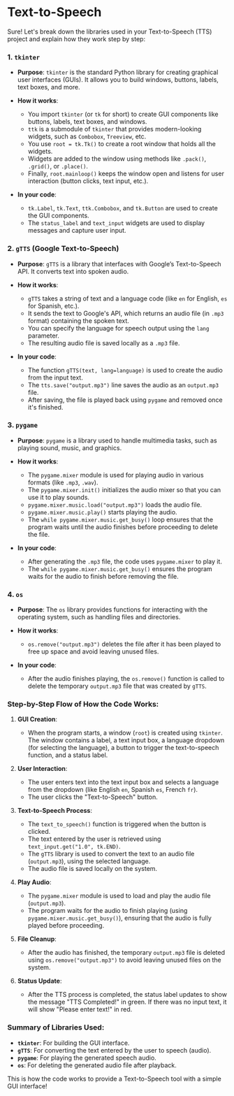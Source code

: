 # Text-to-Speech
Sure! Let's break down the libraries used in your Text-to-Speech (TTS) project and explain how they work step by step:

### 1. **`tkinter`**
   - **Purpose**: `tkinter` is the standard Python library for creating graphical user interfaces (GUIs). It allows you to build windows, buttons, labels, text boxes, and more.
   - **How it works**:
     - You import `tkinter` (or `tk` for short) to create GUI components like buttons, labels, text boxes, and windows.
     - `ttk` is a submodule of `tkinter` that provides modern-looking widgets, such as `Combobox`, `Treeview`, etc.
     - You use `root = tk.Tk()` to create a root window that holds all the widgets.
     - Widgets are added to the window using methods like `.pack()`, `.grid()`, or `.place()`.
     - Finally, `root.mainloop()` keeps the window open and listens for user interaction (button clicks, text input, etc.).

   - **In your code**: 
     - `tk.Label`, `tk.Text`, `ttk.Combobox`, and `tk.Button` are used to create the GUI components.
     - The `status_label` and `text_input` widgets are used to display messages and capture user input.

### 2. **`gTTS` (Google Text-to-Speech)**
   - **Purpose**: `gTTS` is a library that interfaces with Google’s Text-to-Speech API. It converts text into spoken audio.
   - **How it works**:
     - `gTTS` takes a string of text and a language code (like `en` for English, `es` for Spanish, etc.).
     - It sends the text to Google's API, which returns an audio file (in `.mp3` format) containing the spoken text.
     - You can specify the language for speech output using the `lang` parameter.
     - The resulting audio file is saved locally as a `.mp3` file.

   - **In your code**:
     - The function `gTTS(text, lang=language)` is used to create the audio from the input text.
     - The `tts.save("output.mp3")` line saves the audio as an `output.mp3` file.
     - After saving, the file is played back using `pygame` and removed once it's finished.

### 3. **`pygame`**
   - **Purpose**: `pygame` is a library used to handle multimedia tasks, such as playing sound, music, and graphics.
   - **How it works**:
     - The `pygame.mixer` module is used for playing audio in various formats (like `.mp3`, `.wav`).
     - The `pygame.mixer.init()` initializes the audio mixer so that you can use it to play sounds.
     - `pygame.mixer.music.load("output.mp3")` loads the audio file.
     - `pygame.mixer.music.play()` starts playing the audio.
     - The `while pygame.mixer.music.get_busy()` loop ensures that the program waits until the audio finishes before proceeding to delete the file.

   - **In your code**:
     - After generating the `.mp3` file, the code uses `pygame.mixer` to play it.
     - The `while pygame.mixer.music.get_busy()` ensures the program waits for the audio to finish before removing the file.

### 4. **`os`**
   - **Purpose**: The `os` library provides functions for interacting with the operating system, such as handling files and directories.
   - **How it works**:
     - `os.remove("output.mp3")` deletes the file after it has been played to free up space and avoid leaving unused files.

   - **In your code**:
     - After the audio finishes playing, the `os.remove()` function is called to delete the temporary `output.mp3` file that was created by `gTTS`.

### Step-by-Step Flow of How the Code Works:
1. **GUI Creation**: 
   - When the program starts, a window (`root`) is created using `tkinter`. The window contains a label, a text input box, a language dropdown (for selecting the language), a button to trigger the text-to-speech function, and a status label.
   
2. **User Interaction**:
   - The user enters text into the text input box and selects a language from the dropdown (like English `en`, Spanish `es`, French `fr`).
   - The user clicks the "Text-to-Speech" button.

3. **Text-to-Speech Process**:
   - The `text_to_speech()` function is triggered when the button is clicked.
   - The text entered by the user is retrieved using `text_input.get("1.0", tk.END)`.
   - The `gTTS` library is used to convert the text to an audio file (`output.mp3`), using the selected language.
   - The audio file is saved locally on the system.

4. **Play Audio**:
   - The `pygame.mixer` module is used to load and play the audio file (`output.mp3`).
   - The program waits for the audio to finish playing (using `pygame.mixer.music.get_busy()`), ensuring that the audio is fully played before proceeding.

5. **File Cleanup**:
   - After the audio has finished, the temporary `output.mp3` file is deleted using `os.remove("output.mp3")` to avoid leaving unused files on the system.

6. **Status Update**:
   - After the TTS process is completed, the status label updates to show the message "TTS Completed!" in green. If there was no input text, it will show "Please enter text!" in red.

### Summary of Libraries Used:
- **`tkinter`**: For building the GUI interface.
- **`gTTS`**: For converting the text entered by the user to speech (audio).
- **`pygame`**: For playing the generated speech audio.
- **`os`**: For deleting the generated audio file after playback.

This is how the code works to provide a Text-to-Speech tool with a simple GUI interface!
